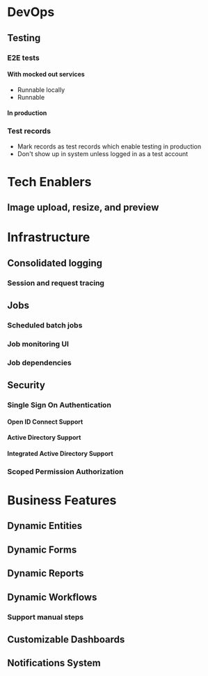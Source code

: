 # DevOps

##

## Testing

### E2E tests

#### With mocked out services

- Runnable locally
- Runnable

#### In production

### Test records

- Mark records as test records which enable testing in production
- Don't show up in system unless logged in as a test account

# Tech Enablers

## Image upload, resize, and preview

# Infrastructure

## Consolidated logging

### Session and request tracing

## Jobs

### Scheduled batch jobs

### Job monitoring UI

### Job dependencies

## Security

### Single Sign On Authentication

#### Open ID Connect Support

#### Active Directory Support

#### Integrated Active Directory Support

### Scoped Permission Authorization

# Business Features

## Dynamic Entities

## Dynamic Forms

## Dynamic Reports

## Dynamic Workflows

### Support manual steps

## Customizable Dashboards

## Notifications System

## 

